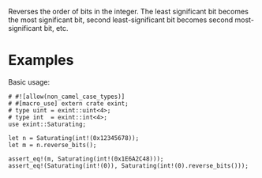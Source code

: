 Reverses the order of bits in the integer. The least significant bit becomes the
most significant bit, second least-significant bit becomes second
most-significant bit, etc.

# Examples

Basic usage:

```
# #![allow(non_camel_case_types)]
# #[macro_use] extern crate exint;
# type uint = exint::uint<4>;
# type int  = exint::int<4>;
use exint::Saturating;

let n = Saturating(int!(0x12345678));
let m = n.reverse_bits();

assert_eq!(m, Saturating(int!(0x1E6A2C48)));
assert_eq!(Saturating(int!(0)), Saturating(int!(0).reverse_bits()));
```
